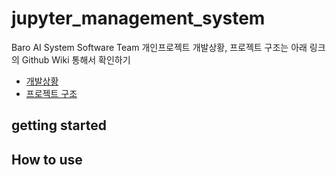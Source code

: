 # jupyter_management_system
Baro AI System Software Team 개인프로젝트
개발상황, 프로젝트 구조는 아래 링크의 Github Wiki 통해서 확인하기
* [개발상황](https://github.com/dlehdgud2380/jupyter_container_management_system/wiki/%EA%B0%9C%EB%B0%9C%EC%83%81%ED%99%A9)
* [프로젝트 구조](https://github.com/dlehdgud2380/jupyter_container_management_system/wiki/Jupyter-컨테이너-관리-시스템)
## getting started
## How to use
